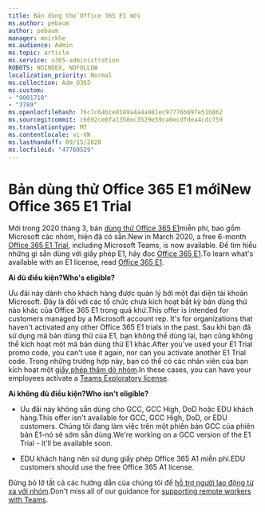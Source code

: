 ```yaml
---
title: Bản dùng thử Office 365 E1 mới
ms.author: pebaum
author: pebaum
manager: mnirkhe
ms.audience: Admin
ms.topic: article
ms.service: o365-administration
ROBOTS: NOINDEX, NOFOLLOW
localization_priority: Normal
ms.collection: Adm_O365
ms.custom:
- "9001710"
- "3789"
ms.openlocfilehash: 76c7c64bce8149a4a4a981ec97776b897e51b862
ms.sourcegitcommit: c6692ce0fa1358ec3529e59ca0ecdfdea4cdc759
ms.translationtype: MT
ms.contentlocale: vi-VN
ms.lasthandoff: 09/15/2020
ms.locfileid: "47769529"
---
```

# <a name="new-office-365-e1-trial"></a><span data-ttu-id="c6334-102">Bản dùng thử Office 365 E1 mới</span><span class="sxs-lookup"><span data-stu-id="c6334-102">New Office 365 E1 Trial</span></span>

<span data-ttu-id="c6334-103">Mới trong 2020 tháng 3, bản [dùng thử Office 365 E1](https://docs.microsoft.com/MicrosoftTeams/e1-trial-license)miễn phí, bao gồm Microsoft các nhóm, hiện đã có sẵn.</span><span class="sxs-lookup"><span data-stu-id="c6334-103">New in March 2020, a free 6-month [Office 365 E1 Trial](https://docs.microsoft.com/MicrosoftTeams/e1-trial-license), including Microsoft Teams, is now available.</span></span> <span data-ttu-id="c6334-104">Để tìm hiểu những gì sẵn dùng với giấy phép E1, hãy đọc [Office 365 E1](https://www.microsoft.com/microsoft-365/business/office-365-enterprise-e1-business-software).</span><span class="sxs-lookup"><span data-stu-id="c6334-104">To learn what's available with an E1 license, read [Office 365 E1](https://www.microsoft.com/microsoft-365/business/office-365-enterprise-e1-business-software).</span></span>

<span data-ttu-id="c6334-105">**Ai đủ điều kiện?**</span><span class="sxs-lookup"><span data-stu-id="c6334-105">**Who's eligible?**</span></span>

<span data-ttu-id="c6334-106">Ưu đãi này dành cho khách hàng được quản lý bởi một đại diện tài khoản Microsoft. Đây là đối với các tổ chức chưa kích hoạt bất kỳ bản dùng thử nào khác của Office 365 E1 trong quá khứ.</span><span class="sxs-lookup"><span data-stu-id="c6334-106">This offer is intended for customers managed by a Microsoft account rep. It's for organizations that haven't activated any other Office 365 E1 trials in the past.</span></span> <span data-ttu-id="c6334-107">Sau khi bạn đã sử dụng mã bản dùng thử của E1, bạn không thể dùng lại, bạn cũng không thể kích hoạt một mã bản dùng thử E1 khác.</span><span class="sxs-lookup"><span data-stu-id="c6334-107">After you've used your E1 Trial promo code, you can't use it again, nor can you activate another E1 Trial code.</span></span> <span data-ttu-id="c6334-108">Trong những trường hợp này, bạn có thể có các nhân viên của bạn kích hoạt một [giấy phép thăm dò nhóm](https://docs.microsoft.com/MicrosoftTeams/teams-exploratory).</span><span class="sxs-lookup"><span data-stu-id="c6334-108">In these cases, you can have your employees activate a [Teams Exploratory license](https://docs.microsoft.com/MicrosoftTeams/teams-exploratory).</span></span>

<span data-ttu-id="c6334-109">**Ai không đủ điều kiện?**</span><span class="sxs-lookup"><span data-stu-id="c6334-109">**Who isn't eligible?**</span></span>

- <span data-ttu-id="c6334-110">Ưu đãi này không sẵn dùng cho GCC, GCC High, DoD hoặc EDU khách hàng.</span><span class="sxs-lookup"><span data-stu-id="c6334-110">This offer isn't available for GCC, GCC High, DoD, or EDU customers.</span></span> <span data-ttu-id="c6334-111">Chúng tôi đang làm việc trên một phiên bản GCC của phiên bản E1-nó sẽ sớm sẵn dùng.</span><span class="sxs-lookup"><span data-stu-id="c6334-111">We're working on a GCC version of the E1 Trial - it'll be available soon.</span></span>

 - <span data-ttu-id="c6334-112">EDU khách hàng nên sử dụng giấy phép Office 365 A1 miễn phí.</span><span class="sxs-lookup"><span data-stu-id="c6334-112">EDU customers should use the free Office 365 A1 license.</span></span>

<span data-ttu-id="c6334-113">Đừng bỏ lỡ tất cả các hướng dẫn của chúng tôi để [hỗ trợ người lao động từ xa với nhóm](https://docs.microsoft.com/MicrosoftTeams/support-remote-work-with-teams).</span><span class="sxs-lookup"><span data-stu-id="c6334-113">Don't miss all of our guidance for [supporting remote workers with Teams](https://docs.microsoft.com/MicrosoftTeams/support-remote-work-with-teams).</span></span>

